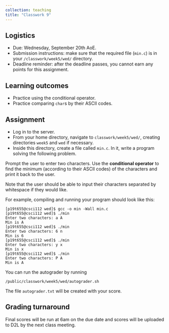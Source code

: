 ```yaml
---
collection: teaching
title: "Classwork 9"
---
```


## Logistics
* Due: Wednesday, September 20th AoE.
* Submission instructions: make sure that the required file (`min.c`) is in your
	`/classwork/week5/wed/` directory.
* Deadline reminder: after the deadline passes, you cannot earn any points for
	this assignment.

## Learning outcomes
* Practice using the conditional operator.
* Practice comparing `char`s by their ASCII codes.

## Assignment

* Log in to the server.
* From your home directory, navigate to `classwork/week5/wed/`, creating directories `week5` and `wed` if necessary.
* Inside this directory, create a file called `min.c`. In it, write a
	program solving the following problem.

Prompt the user to enter two characters. Use the **conditional operator** to find
the minimum (according to their ASCII codes) of the characters and print it
back to the user.

Note that the user should be able to input their characters separated by
whitespace if they would like.

For example, compiling and running your program should look like this:

```
[p19t655@csci112 wed]$ gcc -o min -Wall min.c
[p19t655@csci112 wed]$ ./min
Enter two characters: a A
Min is A
[p19t655@csci112 wed]$ ./min
Enter two characters: 6 n
Min is 6
[p19t655@csci112 wed]$ ./min
Enter two characters: y x
Min is x
[p19t655@csci112 wed]$ ./min
Enter two characters: P A
Min is A
```

You can run the autograder by running
```
/public/classwork/week5/wed/autograder.sh
```

The file `autograder.txt` will be created with your score.

## Grading turnaround
Final scores will be run at 6am on the due date and scores will be
uploaded to D2L by the next class meeting.
